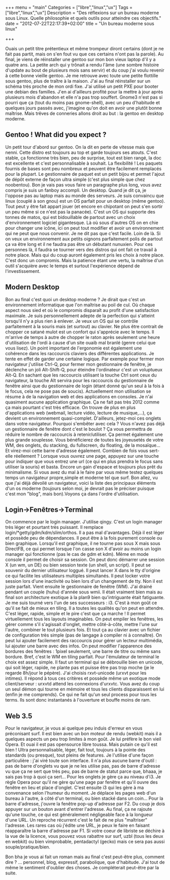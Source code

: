 +++
menu = "main"
Categories = ["libre","linux","ux"]
Tags = ["libre","linux","ux"]
Description = "Des réflexions sur un bureau moderne sous Linux. Quelle philosophie et quels outils pour atteindre ces objectifs."
date = "2012-07-22T22:17:39+02:00"
title = "Un bureau moderne sous linux"

+++

Ouais un petit titre prétentieux et même trompeur diront certains (dont je ne fait pas partit, mais on s'en fout vu que ces certains n'ont pas la parole). Au final, je viens de réinstaller une gentoo sur mon bon vieux laptop d'il y a quatre ans. La petite arch qui y trônait a rendu l'âme (une sombre histoire d'update au bout de plusieurs mois sans servir) et du coup j'ai voulu revenir à cette bonne vieille gentoo. Je me retrouve avec toute une petite flottille sous gentoo, plus de traître à la maison.
J'ai au final réinstaller sur un schéma très proche de mon ordi fixe. J'ai utilisé un petit PXE pour booter une debian des familles. J'en ai d'ailleurs profité pour la mettre à jour après plusieurs mois d'abandon et elle n'a pas trop souffert. Gnome3 n'est pas si pourri que ça (tout du moins pas gnome-shell), avec un peu d'habitude et quelques jours passés avec, j'imagine qu'on doit en avoir une plutôt bonne maîtrise. Mais trêves de conneries allons droit au but : la gentoo en desktop moderne.

## Gentoo ! What did you expect ?
Un petit tour d'abord sur gentoo. On la dit en perte de vitesse mais que nenni. Cette distro est toujours au top et garde toujours ses atouts. C'est stable, ça fonctionne très bien, peu de surprise, tout est bien rangé, la doc est excellente et c'est personnalisable à souhait. La flexibilité ! Les paquets fournis de bases sont peu nombreux et peuvent être facilement remplacés pour la plupart. Le gestionnaire de paquet est un petit bijou et permet l'ajout de dépôt externe de façon ultra simple (c'est plus simple que chez noobentou). Bon je vais pas vous faire un paragraphe plus long, vous avez compris je suis un fanboy accompli.
Un desktop. Quand je dit ça, je l'oppose pas au laptop mais au monde des serveurs. Je suis convaincu que linux (couplé à son gnou) est un OS parfait pour un desktop (même gentoo). Tout peut y être fait appart jouer (et encore en chipotant on peut s'en sortir un peu même si ce n'est pas la panacée). C'est un OS qui supporte des tonnes de matos, qui est bidouillable de partout avec un choix d'environnement logiciel gigantesque. Là où sous d'autres OS on en chie pour changer une icône, ici on peut tout modifier et avoir un environnement qui ne peut que nous convenir. Je ne dit pas que c'est facile. Loin de là. Si on veux un environnement aux petits oignons parfaitement polis de partout ça va être long et il ne faudra pas être un débutant nunuxien. Pour ces personnes là, il faudra se tourner vers des distros qui ont fait ce travail à notre place. Mais qui du coup auront également pris les choix à notre place. C'est donc un compromis. Mais la patience étant une vertu, la maîtrise d'un outil s'acquière avec le temps et surtout l'expérience dépend de l'investissement.

## Modern Desktop
Bon au final c'est quoi un desktop moderne ? Je dirait que c'est un environnement informatique que l'on maîtrise au poil de cul. Où chaque aspect nous sied et où le compromis disparaît au profit d'une satisfaction maximale. Je suis personnellement adepte de la perfection qui s'atteint lorsqu'il n'y a plus rien à enlever. Je veux un OS qui se contrôle parfaitement à la souris mais (et surtout) au clavier. Ne plus être contrait de chopper ce satané mulot est un confort qui s'apprécie avec le temps. Il m'arrive de temps à autre de chopper le raton après seulement une heure d'utilisation de l'ordi à cause d'un site ouaib mal branlé (genre celui que vous lisez). Un point important de l'ergonomie est également une cohérence dans les raccourcis claviers des différentes applications. Je tente en effet de garder une certaine logique. Par exemple pour fermer mon navigateur j'utilise Ctrl-Q, pour fermer mon gestionnaire de fenêtre, je déclenche un joli Alt-Shift-Q, pour éteindre l'ordinateur c'est un voluptueux Alt-Q. En sachant que les raccourcis utilisant la touche Ctrl sont ceux du navigateur, la touche Alt servira pour les raccourcis du gestionnaire de fenêtre ainsi que du gestionnaire de login (étant donné qu'un seul à la fois à le focus, cela ne pose pas de soucis).
Actuellement mon utilisation se résume à de la navigation web et des applications en consoles. Je n'ai quasiment aucune application graphique. Ça ne fait pas très 2012 comme ça mais pourtant c'est très efficace. On trouve de plus en plus d'applications web (webmail, lecture vidéo, lecture de musique,...), ça devient un environnement quasi-complet. D'ailleurs, jetez-moi ces onglets dans votre navigateur. Pourquoi s'embêter avec cela ? Vous n'avez pas déjà un gestionnaire de fenêtre dont c'est le boulot ? Ça vous permettra de réduire le nombre de raccourcis à retenir/utiliser. Ça permet également une plus grande souplesse. Vous bénéficierez de toutes les joyeusetés de votre WM, des onglets, du stacking, du fullscreen, du floating, de la mosaïque... Et virez-moi cette barre d'adresse également. Combien de fois vous sert-elle réellement ? Lorsque vous ouvrez une page, appuyez sur une touche pour indiquer que vous entrez une url (ce qui en plus prendra le focus sans utiliser la souris) et basta. Encore un gain d'espace et toujours plus prêt du minimalisme. Si vous avez du mal à le faire par vous même testez quelques temps un navigateur propre,simple et moderne tel que surf.
Bon allez, vu que j'ai déjà dévoilé un navigateur, voici la liste des principaux éléments d'un os moderne (toujours selon moi, je devrait pas le préciser puisque c'est mon "blog", mais bon).Voyons ça dans l'ordre d'utilisation.

## Login→Fenêtres→Terminal
On commence par le login manager. J'utilise qingy. C'est un login manager très léger et pourtant très puissant. Il remplace login/*getty/gdm/kdm/slim/orthos. Il a pas mal d'avantages. Déjà il est léger et possède peu de dépendances. Il peut être à la fois purement console ou bien graphique. Lorsqu'il est graphique, il ne tourne pas sous X mais sous DirectFB, ce qui permet lorsque l'on casse son X d'avoir au moins un login manager qui fonctionne (pas le cas de gdm et kdm). Même en mode console il permet de choisir sa session. On peut donc démarrer une session X (un wm, un DE) ou bien session texte (un shell, un script). Il peut se souvenir du dernier utilisateur loggué. Il peut lancer X dans le tty d'origine ce qui facilite les utilisateurs multiples simultanés. Il peut locker votre session lors d'une inactivité ou bien lors d'un changement de tty. Non il est juste parfait.
Vient ensuite le gestionnaire de fenêtre (WM). J'ai drainé pendant un couple (huhu) d'année sous wmii. Il était vraiment bien mais au final son architecture exotique à la plan9 bien qu'intriguante était fatiguante. Je me suis tourné vers l'un de ses successeurs : i3. C'est à mon goût ce qu'il se fait de mieux en tiling. Il a toutes les qualités qu'on peut en attendre. C'est léger, rapide, simple et le pire c'est que ça marche ! Il permet virtuellement tous les layouts imaginables. On peut empiler les fenêtres, les gérer comme s'il s'agissait d'onglet, mettre côté-à-côte, mettre l'une sur l'autre, combiner le tout plusieurs fois. Et tout ça au clavier avec un fichier de configuration très simple (pas de langage à compiler ni à connaître). On peut lui ajouter facilement des raccourcis pour gérer un lecteur multimédia, lui ajouter une barre avec des infos. On peut modifier l'apparence des bordures des fenêtres : 1pixel seulement, une barre de titre ou même sans bordure. Bref, c'est le WM en tiling parfait.
Pour l'émulateur de terminal le choix est assez simple. Il faut un terminal qui se débrouille bien en unicode, qui soit léger, rapide, ne plante pas et puisse être pas trop moche (je le regarde 8h/jour le pépère). J'ai choisis rxvt-unicode (urxvt pour les intimes). Il répond à tous ces critères et possède même un exotique mode client/serveur : urxvtd attend les connexions d'urxvtc. Vous avez du coup un seul démon qui tourne en mémoire et tous les clients disparaissent en lui (enfin je me comprends). Ce qui ne fait qu'un seul process pour tous les terms. Ils sont donc instantanés à l'ouverture et bouffe moins de ram.

## Web 3.5
Pour le navigateur, je vous ai quelque peu induis d'erreur en vous préconisant surf. Il est bien avec un bon moteur de rendu (webkit) mais il a quelques aspects un peu trop limites à mon goût. Je lui préfère le bon vieil Opera. Et ouai il est pas opensource libre toussa. Mais putain ce qu'il est bien ! Ultra personnalisable, léger, fait tout, toujours à la pointe des standards (ou presque), tout pleins de features. Je l'utilise d'une façon particulière : j'ai viré toute son interface. Il n'a plus aucune barre d'outil : pas de barre d'onglets vu que je ne les utilise pas, pas de barre d'adresse vu que ça ne sert que très peu, pas de barre de statut parce que, bhaaa, je sais pas trop à quoi ça sert... Pour les onglets je gère ça au niveau d'i3. Je règle Opera pour qu'il ne gère qu'une page par fenêtre et qu'il ouvre des fenêtre en lieu et place d'onglet. C'est ensuite i3 qui les gère à ma convenance selon l'humeur du moment. Je déplace les pages web d'un bureau à l'autre, à côté d'un terminal, ou bien stacké dans un coin... Pour la barre d'adresse, j'ouvre la fenêtre pop-up d'adresse par F2. Du coup je dois appuyer sur un bouton avant d'entrer l'adresse. Au final, ça ne rajoute qu'une touche, ce qui est généralement négligeable face à la longueur d'une URL. Un reproche récurrent c'est le fait de ne plus "maîtriser" l'adresse. Les rares cas où j'édite une URL, je peux le faire en faisant réapparaître la barre d'adresse par F1. Si votre coeur de libriste se déchire à la vue de la licence, vous pouvez vous rabattre sur surf, uzbl (tous les deux en webkit) ou bien vimprobable, pentadactyl (gecko) mais ce sera pas aussi souple/pratique/bien.


Bon bha je vous ai fait un roman mais au final c'est peut-être plus, comment dire ? ... personnel, blog, expressif, parabolique, que d'habitude. J'ai tout de même le sentiment d'oublier des choses. Je compléterait peut-être par la suite.

